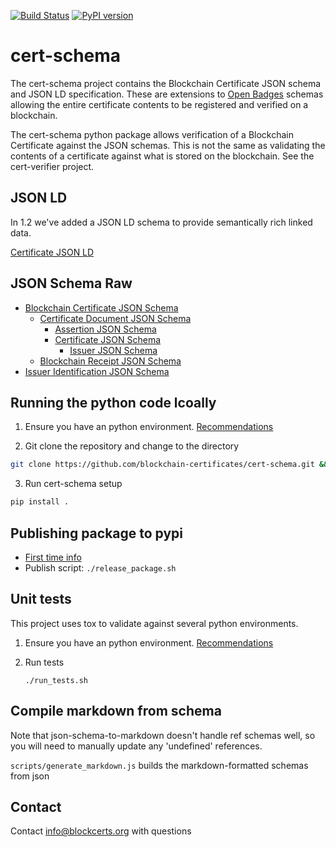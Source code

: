 [![Build Status](https://travis-ci.org/blockchain-certificates/cert-schema.svg?branch=master)](https://travis-ci.org/blockchain-certificates/cert-schema)
[![PyPI version](https://badge.fury.io/py/cert-schema.svg)](https://badge.fury.io/py/cert-schema)

# cert-schema

The cert-schema project contains the Blockchain Certificate JSON schema and JSON LD specification.
These are extensions to [Open Badges](http://openbadges.org/) schemas allowing the entire
certificate contents to be registered and verified on a blockchain.

The cert-schema python package allows verification of a Blockchain Certificate against the JSON
schemas. This is not the same as validating the contents of a certificate against what is stored
on the blockchain. See the cert-verifier project.


## JSON LD

In 1.2 we've added a JSON LD schema to provide semantically rich linked data.

[Certificate JSON LD](cert_schema/schema/1.2/context.json)

## JSON Schema Raw

- [Blockchain Certificate JSON Schema](cert_schema/schema/1.2/blockchain-certificate-1.2.json)
  - [Certificate Document JSON Schema](cert_schema/schema/1.2/certificate-document-1.2.json)  
    - [Assertion JSON Schema](cert_schema/schema/1.2/assertion-1.2.json)
    - [Certificate JSON Schema](cert_schema/schema/1.2/certificate-1.2.json)
        - [Issuer JSON Schema](cert_schema/schema/1.2/issuer-1.2.json) 
  - [Blockchain Receipt JSON Schema](cert_schema/schema/1.2/blockchain-receipt-1.2.json)
- [Issuer Identification JSON Schema](cert_schema/schema/1.2/issuer-id-1.2.json)


## Running the python code lcoally

1. Ensure you have an python environment. [Recommendations](https://github.com/blockchain-certificates/developer-common-docs/blob/master/virtualenv.md)

2. Git clone the repository and change to the directory

  ```bash
  git clone https://github.com/blockchain-certificates/cert-schema.git && cd cert-schema
  ```

3. Run cert-schema setup

  ```bash
  pip install .
  ```


## Publishing package to pypi

- [First time info](http://peterdowns.com/posts/first-time-with-pypi.html)
- Publish script: `./release_package.sh`




## Unit tests

This project uses tox to validate against several python environments.

1. Ensure you have an python environment. [Recommendations](https://github.com/blockchain-certificates/developer-common-docs/blob/master/virtualenv.md)

2. Run tests
    ```
    ./run_tests.sh
    ```


## Compile markdown from schema

Note that json-schema-to-markdown doesn't handle ref schemas well, so you will 
need to manually update any 'undefined' references.

`scripts/generate_markdown.js` builds the markdown-formatted schemas from json

## Contact

Contact [info@blockcerts.org](mailto:info@blockcerts.org) with questions

